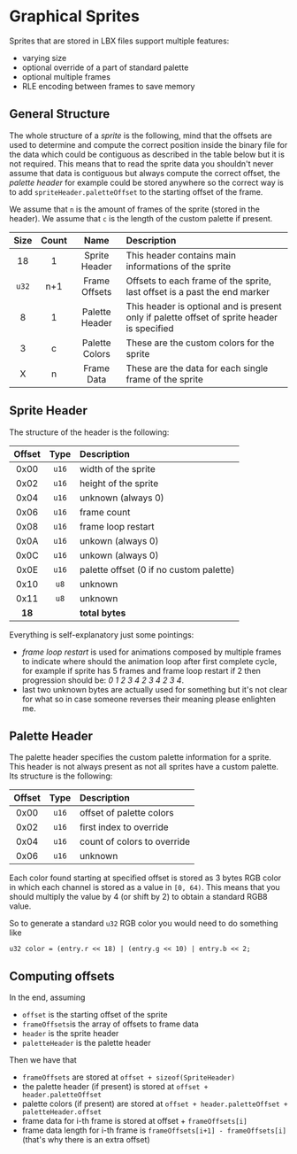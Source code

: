 # Graphical Sprites

Sprites that are stored in LBX files support multiple features:

* varying size
* optional override of a part of standard palette
* optional multiple frames
* RLE encoding between frames to save memory

## General Structure

The whole structure of a _sprite_ is the following, mind that the offsets are used to determine and compute the correct position inside the binary file for the data which could be contiguous as described in the table below but it is not required. This means that to read the sprite data you shouldn't never assume that data is contiguous but always compute the correct offset, the _palette header_ for example could be stored anywhere so the correct way is to add `spriteHeader.paletteOffset` to the starting offset of the frame.


We assume that `n` is the amount of frames of the sprite (stored in the header). We assume that `c` is the length of the custom palette if present.

  Size | Count | Name | Description 
  :---: | :---: | :---: | :--- 
 18 | 1 | Sprite Header | This header contains main informations of the sprite
 `u32` | n+1 | Frame Offsets | Offsets to each frame of the sprite, last offset is a past the end marker
 8 | 1 | Palette Header | This header is optional and is present only if palette offset of sprite header is specified
 3 | c | Palette Colors | These are the custom colors for the sprite
 X | n | Frame Data | These are the data for each single frame of the sprite
 
## Sprite Header

The structure of the header is the following:

 Offset | Type | Description 
 :---:  | :---: | :--- 
 0x00 | `u16` | width of the sprite
 0x02 | `u16` | height of the sprite
 0x04 | `u16` | unknown (always 0)
 0x06 | `u16` | frame count
 0x08 | `u16` | frame loop restart
 0x0A | `u16` | unkown (always 0)
 0x0C | `u16` | unkown (always 0)
 0x0E | `u16` | palette offset (0 if no custom palette)
 0x10 | `u8` | unknown
 0x11 | `u8` | unknown
 | __18__ | | __total bytes__
 
Everything is self-explanatory just some pointings:

* _frame loop restart_ is used for animations composed by multiple frames to indicate where should the animation loop after first complete cycle, for example if sprite has 5 frames and frame loop restart if 2 then progression should be: _0 1 2 3 4 2 3 4 2 3 4_.
* last two unknown bytes are actually used for something but it's not clear for what so in case someone reverses their meaning please enlighten me.

## Palette Header

The palette header specifies the custom palette information for a sprite. This header is not always present as not all sprites have a custom palette. Its structure is the following:

Offset | Type | Description 
:---:  | :---: | :--- 
0x00 | `u16` | offset of palette colors
0x02 | `u16` | first index to override
0x04 | `u16` | count of colors to override
0x06 | `u16` | unknown

Each color found starting at specified offset is stored as 3 bytes RGB color in which each channel is stored as a value in `[0, 64)`. This means that you should multiply the value by 4 (or shift by 2) to obtain a standard RGB8 value.

So to generate a standard `u32` RGB color you would need to do something like

```
u32 color = (entry.r << 18) | (entry.g << 10) | entry.b << 2;
```

## Computing offsets

In the end, assuming

* `offset` is the starting offset of the sprite
* `frameOffsets`is the array of offsets to frame data
* `header` is the sprite header
* `paletteHeader` is the palette header

Then we have that 

* `frameOffsets` are stored at `offset + sizeof(SpriteHeader)`
* the palette header (if present) is stored at `offset + header.paletteOffset`
* palette colors (if present) are stored at `offset + header.paletteOffset + paletteHeader.offset`
* frame data for i-th frame is stored at offset + `frameOffsets[i]`
* frame data length for i-th frame is `frameOffsets[i+1] - frameOffsets[i]` (that's why there is an extra offset)